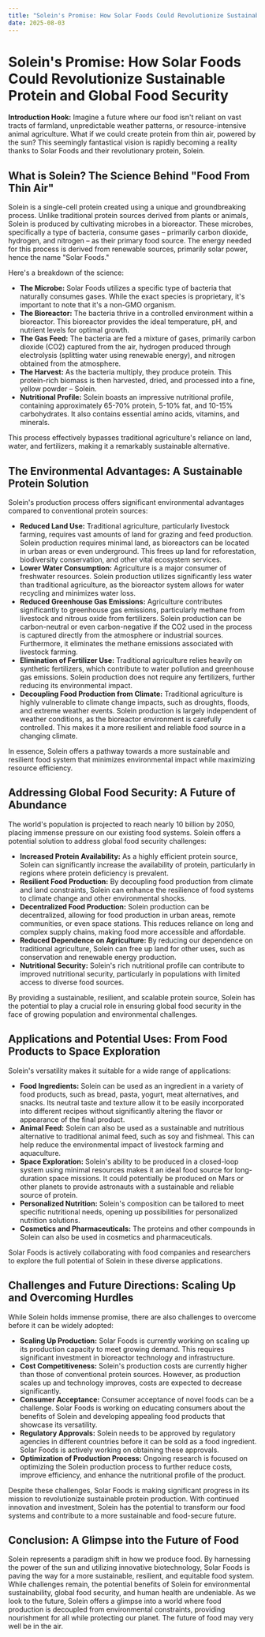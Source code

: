 ```yaml
---
title: "Solein's Promise: How Solar Foods Could Revolutionize Sustainable Protein and Global Food Security"
date: 2025-08-03
---
```


# Solein's Promise: How Solar Foods Could Revolutionize Sustainable Protein and Global Food Security

**Introduction Hook:** Imagine a future where our food isn't reliant on vast tracts of farmland, unpredictable weather patterns, or resource-intensive animal agriculture. What if we could create protein from thin air, powered by the sun? This seemingly fantastical vision is rapidly becoming a reality thanks to Solar Foods and their revolutionary protein, Solein.

## What is Solein? The Science Behind "Food From Thin Air"

Solein is a single-cell protein created using a unique and groundbreaking process. Unlike traditional protein sources derived from plants or animals, Solein is produced by cultivating microbes in a bioreactor. These microbes, specifically a type of bacteria, consume gases – primarily carbon dioxide, hydrogen, and nitrogen – as their primary food source. The energy needed for this process is derived from renewable sources, primarily solar power, hence the name "Solar Foods."

Here's a breakdown of the science:

*   **The Microbe:** Solar Foods utilizes a specific type of bacteria that naturally consumes gases. While the exact species is proprietary, it's important to note that it's a non-GMO organism.
*   **The Bioreactor:** The bacteria thrive in a controlled environment within a bioreactor. This bioreactor provides the ideal temperature, pH, and nutrient levels for optimal growth.
*   **The Gas Feed:** The bacteria are fed a mixture of gases, primarily carbon dioxide (CO2) captured from the air, hydrogen produced through electrolysis (splitting water using renewable energy), and nitrogen obtained from the atmosphere.
*   **The Harvest:** As the bacteria multiply, they produce protein. This protein-rich biomass is then harvested, dried, and processed into a fine, yellow powder – Solein.
*   **Nutritional Profile:** Solein boasts an impressive nutritional profile, containing approximately 65-70% protein, 5-10% fat, and 10-15% carbohydrates. It also contains essential amino acids, vitamins, and minerals.

This process effectively bypasses traditional agriculture's reliance on land, water, and fertilizers, making it a remarkably sustainable alternative.

## The Environmental Advantages: A Sustainable Protein Solution

Solein's production process offers significant environmental advantages compared to conventional protein sources:

*   **Reduced Land Use:** Traditional agriculture, particularly livestock farming, requires vast amounts of land for grazing and feed production. Solein production requires minimal land, as bioreactors can be located in urban areas or even underground. This frees up land for reforestation, biodiversity conservation, and other vital ecosystem services.
*   **Lower Water Consumption:** Agriculture is a major consumer of freshwater resources. Solein production utilizes significantly less water than traditional agriculture, as the bioreactor system allows for water recycling and minimizes water loss.
*   **Reduced Greenhouse Gas Emissions:** Agriculture contributes significantly to greenhouse gas emissions, particularly methane from livestock and nitrous oxide from fertilizers. Solein production can be carbon-neutral or even carbon-negative if the CO2 used in the process is captured directly from the atmosphere or industrial sources. Furthermore, it eliminates the methane emissions associated with livestock farming.
*   **Elimination of Fertilizer Use:** Traditional agriculture relies heavily on synthetic fertilizers, which contribute to water pollution and greenhouse gas emissions. Solein production does not require any fertilizers, further reducing its environmental impact.
*   **Decoupling Food Production from Climate:** Traditional agriculture is highly vulnerable to climate change impacts, such as droughts, floods, and extreme weather events. Solein production is largely independent of weather conditions, as the bioreactor environment is carefully controlled. This makes it a more resilient and reliable food source in a changing climate.

In essence, Solein offers a pathway towards a more sustainable and resilient food system that minimizes environmental impact while maximizing resource efficiency.

## Addressing Global Food Security: A Future of Abundance

The world's population is projected to reach nearly 10 billion by 2050, placing immense pressure on our existing food systems. Solein offers a potential solution to address global food security challenges:

*   **Increased Protein Availability:** As a highly efficient protein source, Solein can significantly increase the availability of protein, particularly in regions where protein deficiency is prevalent.
*   **Resilient Food Production:** By decoupling food production from climate and land constraints, Solein can enhance the resilience of food systems to climate change and other environmental shocks.
*   **Decentralized Food Production:** Solein production can be decentralized, allowing for food production in urban areas, remote communities, or even space stations. This reduces reliance on long and complex supply chains, making food more accessible and affordable.
*   **Reduced Dependence on Agriculture:** By reducing our dependence on traditional agriculture, Solein can free up land for other uses, such as conservation and renewable energy production.
*   **Nutritional Security:** Solein's rich nutritional profile can contribute to improved nutritional security, particularly in populations with limited access to diverse food sources.

By providing a sustainable, resilient, and scalable protein source, Solein has the potential to play a crucial role in ensuring global food security in the face of growing population and environmental challenges.

## Applications and Potential Uses: From Food Products to Space Exploration

Solein's versatility makes it suitable for a wide range of applications:

*   **Food Ingredients:** Solein can be used as an ingredient in a variety of food products, such as bread, pasta, yogurt, meat alternatives, and snacks. Its neutral taste and texture allow it to be easily incorporated into different recipes without significantly altering the flavor or appearance of the final product.
*   **Animal Feed:** Solein can also be used as a sustainable and nutritious alternative to traditional animal feed, such as soy and fishmeal. This can help reduce the environmental impact of livestock farming and aquaculture.
*   **Space Exploration:** Solein's ability to be produced in a closed-loop system using minimal resources makes it an ideal food source for long-duration space missions. It could potentially be produced on Mars or other planets to provide astronauts with a sustainable and reliable source of protein.
*   **Personalized Nutrition:** Solein's composition can be tailored to meet specific nutritional needs, opening up possibilities for personalized nutrition solutions.
*   **Cosmetics and Pharmaceuticals:** The proteins and other compounds in Solein can also be used in cosmetics and pharmaceuticals.

Solar Foods is actively collaborating with food companies and researchers to explore the full potential of Solein in these diverse applications.

## Challenges and Future Directions: Scaling Up and Overcoming Hurdles

While Solein holds immense promise, there are also challenges to overcome before it can be widely adopted:

*   **Scaling Up Production:** Solar Foods is currently working on scaling up its production capacity to meet growing demand. This requires significant investment in bioreactor technology and infrastructure.
*   **Cost Competitiveness:** Solein's production costs are currently higher than those of conventional protein sources. However, as production scales up and technology improves, costs are expected to decrease significantly.
*   **Consumer Acceptance:** Consumer acceptance of novel foods can be a challenge. Solar Foods is working on educating consumers about the benefits of Solein and developing appealing food products that showcase its versatility.
*   **Regulatory Approvals:** Solein needs to be approved by regulatory agencies in different countries before it can be sold as a food ingredient. Solar Foods is actively working on obtaining these approvals.
*   **Optimization of Production Process:** Ongoing research is focused on optimizing the Solein production process to further reduce costs, improve efficiency, and enhance the nutritional profile of the product.

Despite these challenges, Solar Foods is making significant progress in its mission to revolutionize sustainable protein production. With continued innovation and investment, Solein has the potential to transform our food systems and contribute to a more sustainable and food-secure future.

## Conclusion: A Glimpse into the Future of Food

Solein represents a paradigm shift in how we produce food. By harnessing the power of the sun and utilizing innovative biotechnology, Solar Foods is paving the way for a more sustainable, resilient, and equitable food system. While challenges remain, the potential benefits of Solein for environmental sustainability, global food security, and human health are undeniable. As we look to the future, Solein offers a glimpse into a world where food production is decoupled from environmental constraints, providing nourishment for all while protecting our planet. The future of food may very well be in the air.